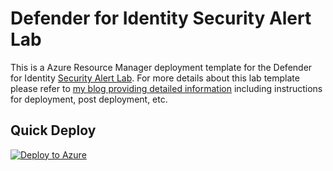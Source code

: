 # Defender for Identity Security Alert Lab

This is a Azure Resource Manager deployment template for the Defender for Identity [Security Alert Lab](https://docs.microsoft.com/en-us/defender-for-identity/playbook-lab-overview). For more details about this lab template please refer to [my blog providing detailed information](https://davidmcwee.com/labs/mdi/) including instructions for deployment, post deployment, etc.

## Quick Deploy
<a href="https://portal.azure.com/#create/Microsoft.Template/uri/https%3A%2F%2Fraw.githubusercontent.com%2Fdmcwee%2Flabs%2Fmaster%2FMDILab%2Fazuredeploy.json" target="blank"><img src="https://aka.ms/deploytoazurebutton" alt="Deploy to Azure" />
</a>
